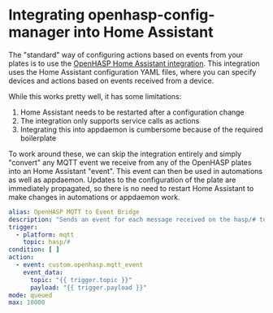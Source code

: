 # Integrating openhasp-config-manager into Home Assistant

The "standard" way of configuring actions based on events from your plates
is to use the [OpenHASP Home Assistant integration](https://github.com/HASwitchPlate/openHASP-custom-component).
This integration uses the Home Assistant configuration YAML files, where you can specify
devices and actions based on events received from a device.

While this works pretty well, it has some limitations:

1. Home Assistant needs to be restarted after a configuration change
2. The integration only supports service calls as actions
3. Integrating this into appdaemon is cumbersome because of the required boilerplate

To work around these, we can skip the integration entirely and simply "convert" any MQTT event we receive
from any of the OpenHASP plates into an Home Assistant "event". This event can then be used in automations as well
as appdaemon. Updates to the configuration of the plate are immediately propagated, so there is no need
to restart Home Assistant to make changes in automations or appdaemon work.

```yaml
alias: OpenHASP MQTT to Event Bridge
description: "Sends an event for each message received on the hasp/# topic, which can then be consumed by other automations or appdaemon."
trigger:
  - platform: mqtt
    topic: hasp/#
condition: [ ]
action:
  - event: custom.openhasp.mqtt_event
    event_data:
      topic: "{{ trigger.topic }}"
      payload: "{{ trigger.payload }}"
mode: queued
max: 10000
```
